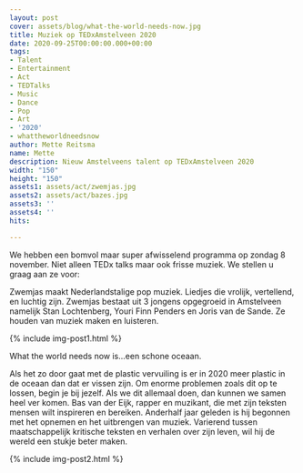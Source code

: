 ```yaml
---
layout: post
cover: assets/blog/what-the-world-needs-now.jpg
title: Muziek op TEDxAmstelveen 2020
date: 2020-09-25T00:00:00.000+00:00
tags:
- Talent
- Entertainment
- Act
- TEDTalks
- Music
- Dance
- Pop
- Art
- '2020'
- whattheworldneedsnow
author: Mette Reitsma
name: Mette
description: Nieuw Amstelveens talent op TEDxAmstelveen 2020
width: "150"
height: "150"
assets1: assets/act/zwemjas.jpg
assets2: assets/act/bazes.jpg
assets3: ''
assets4: ''
hits:

---
```

We hebben een bomvol maar super afwisselend programma op zondag 8 november. Niet alleen TEDx talks maar ook frisse muziek. We stellen u graag aan ze voor:

Zwemjas maakt Nederlandstalige pop muziek. Liedjes die vrolijk, vertellend, en luchtig zijn. Zwemjas bestaat uit 3 jongens opgegroeid in Amstelveen namelijk Stan Lochtenberg,  Youri Finn Penders en Joris van de Sande. Ze houden van muziek maken en luisteren.

{% include img-post1.html %}

What the world needs now is...een schone oceaan.

Als het zo door gaat met de plastic vervuiling is er in 2020 meer plastic in de oceaan dan dat er vissen zijn. Om enorme problemen zoals dit op te lossen, begin je bij jezelf. Als we dit allemaal doen, dan kunnen we samen heel ver komen. Bas van der Eijk, rapper en muzikant, die met zijn teksten mensen wilt inspireren en bereiken. Anderhalf jaar geleden is hij begonnen met het opnemen en het uitbrengen van muziek. Varierend tussen maatschappelijk kritische teksten en verhalen over zijn leven, wil hij de wereld een stukje beter maken.

{% include img-post2.html %}
